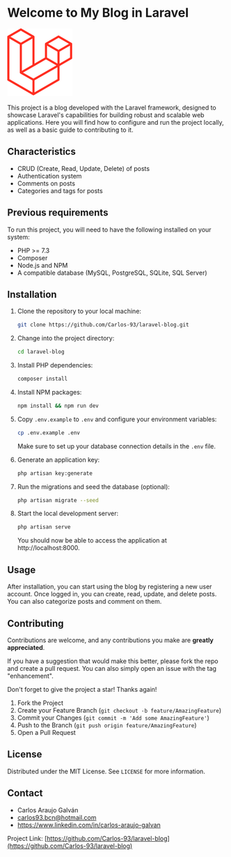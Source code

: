 # Welcome to My Blog in Laravel

<img src="https://github.com/Carlos-93/laravel-blog/blob/main/public/favicon.png?raw=true" width="150">

This project is a blog developed with the Laravel framework, designed to showcase Laravel's capabilities for building robust and scalable web applications. Here you will find how to configure and run the project locally, as well as a basic guide to contributing to it.

## Characteristics

- CRUD (Create, Read, Update, Delete) of posts
- Authentication system
- Comments on posts
- Categories and tags for posts

## Previous requirements

To run this project, you will need to have the following installed on your system:

- PHP >= 7.3
- Composer
- Node.js and NPM
- A compatible database (MySQL, PostgreSQL, SQLite, SQL Server)

## Installation

1. Clone the repository to your local machine:
    ```bash
    git clone https://github.com/Carlos-93/laravel-blog.git
    ```
2. Change into the project directory:
    ```bash
    cd laravel-blog
    ```
3. Install PHP dependencies:
    ```bash
    composer install
    ```
4. Install NPM packages:
    ```bash
    npm install && npm run dev
    ```
5. Copy `.env.example` to `.env` and configure your environment variables:
    ```bash
    cp .env.example .env
    ```
    Make sure to set up your database connection details in the `.env` file.

6. Generate an application key:
    ```bash
    php artisan key:generate
    ```
7. Run the migrations and seed the database (optional):
    ```bash
    php artisan migrate --seed
    ```
8. Start the local development server:
    ```bash
    php artisan serve
    ```
    You should now be able to access the application at http://localhost:8000.

## Usage

After installation, you can start using the blog by registering a new user account. Once logged in, you can create, read, update, and delete posts. You can also categorize posts and comment on them.

## Contributing

Contributions are welcome, and any contributions you make are **greatly appreciated**.

If you have a suggestion that would make this better, please fork the repo and create a pull request. You can also simply open an issue with the tag "enhancement".

Don't forget to give the project a star! Thanks again!

1. Fork the Project
2. Create your Feature Branch (`git checkout -b feature/AmazingFeature`)
3. Commit your Changes (`git commit -m 'Add some AmazingFeature'`)
4. Push to the Branch (`git push origin feature/AmazingFeature`)
5. Open a Pull Request

## License

Distributed under the MIT License. See `LICENSE` for more information.

## Contact

- Carlos Araujo Galván
- carlos93.bcn@hotmail.com
- https://www.linkedin.com/in/carlos-araujo-galvan

Project Link: [https://github.com/Carlos-93/laravel-blog](https://github.com/Carlos-93/laravel-blog)

